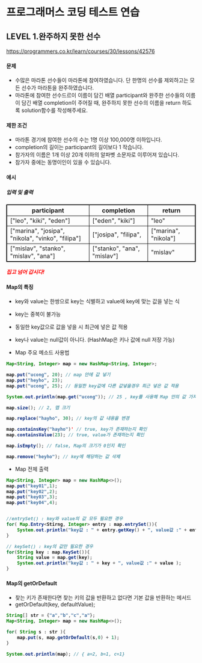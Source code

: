 # 프로그래머스 코딩 테스트 연습 
## LEVEL 1.완주하지 못한 선수
https://programmers.co.kr/learn/courses/30/lessons/42576

#### 문제
- 수많은 마라톤 선수들이 마라톤에 참여하였습니다. 단 한명의 선수를 제외하고는 모든 선수가 마라톤을 완주하였습니다.
- 마라톤에 참여한 선수드르이 이름이 담긴 배열 participant와 완주한 선수들의 이름이 담긴 배열 completion이 주어질 때, 완주하지 못한 선수의 이름을 return 하도록 solution함수를 작성해주세요.

#### 제한 조건
- 마라톤 경기에 참여한 선수의 수는 1명 이상 100,000명 이하입니다.
- completion의 길이는 participant의 길이보다 1 작습니다.
- 참가자의 이름은 1개 이상 20개 이하의 알파벳 소문자로 이루어져 있습니다.
- 참가자 중에는 동명이인이 있을 수 있습니다.

#### 예시
##### 입력 및 출력
|participant|completion|return|
|----|----|----|
|["leo", "kiki", "eden"]|["eden", "kiki"]|"leo"|
|["marina", "josipa", "nikola", "vinko", "filipa"]|["josipa", "filipa", |["marina", "nikola"]|"vinko"|
|["mislav", "stanko", "mislav", "ana"]|["stanko", "ana", "mislav"]|"mislav"|

<span>*집고 넘어 갑시다!*</span></br>
#### Map의 특징
- key와 value는 한쌍으로 key는 식별하고 value에 key에 맞는 값을 넣는 식
- key는 중복이 불가능
- 동일한 key값으로 값을 넣을 시 최근에 넣은 값 적용
- key나 value는 null값이 아니다. (HashMap은 키나 값에 null 저장 가능)



- Map 주요 메소드 사용법
```java
Map<String, Integer> map = new HashMap<String, Integer>;

map.put("ucong", 20); // map 안에 값 넣기
map.put("heyho", 23); 
map.put("ucong", 25); // 동일한 key값에 다른 값넣을경우 최근 넣은 값 적용

System.out.println(map.get("ucong")); // 25 , key를 사용해 Map 안의 값 가져오기 

map.size(); // 2, 맵 크기

map.replace("hayho", 30); // key의 값 내용을 변경

map.containsKey("hayho")' // true, key가 존재하는지 확인
map.containsValue(23); // true, value가 존재하는지 확인

map.isEmpty(); // false, Map의 크기가 0인지 확인

map.remove("heyho"); // key에 해당하는 값 삭제
```

- Map 전체 출력
```java
Map<String, Integer> map = new HashMap<>();
map.put("key01",1);
map.put("key02",2);
map.put("key03",3);
map.put("key04",4);


//entrySet() : key와 value의 값 모두 필요한 경우
for( Map.Entry<Stirng, Integer> entry : map.entrySet()){
	System.out.println("key값 : " + entry.getKey() + ", value값 :" + entry.getValue() );
}

// keySet() : key의 값만 필요한 경우
for(String key : map.KeySet()){
	String value = map.get(key);
	System.out.println("key값 : " + key + ", value값 :" + value );
}
```

#### Map의 getOrDefault
- 찾는 키가 존재한다면 찾는 키의 값을 반환하고 없다면 기본 값을 반환하는 메서드
- getOrDefault(key, defaultValue);
```java
String[] str = {"a","b","c","a"};
Map<String, Integer> map = new HashMap<>();

for( String s : str ){
	map.put(s, map.getOrDefault(s,0) + 1);
}

System.out.println(map); // { a=2, b=1, c=1}
```

<style type="text/css">
span{
	color:red;
	font-weight:bold;
}

table, td, th {
        border:0.5px solid black;
}
</style>
